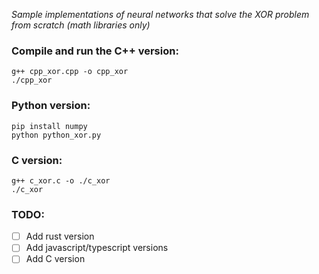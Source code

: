 *Sample implementations of neural networks that solve the XOR problem from scratch (math libraries only)*

### Compile and run the C++ version:

```
g++ cpp_xor.cpp -o cpp_xor
./cpp_xor
```
### Python version:
```
pip install numpy
python python_xor.py
```
### C version:
```
g++ c_xor.c -o ./c_xor
./c_xor
```

### TODO:
- [ ] Add rust version
- [ ] Add javascript/typescript versions
- [ ] Add C version